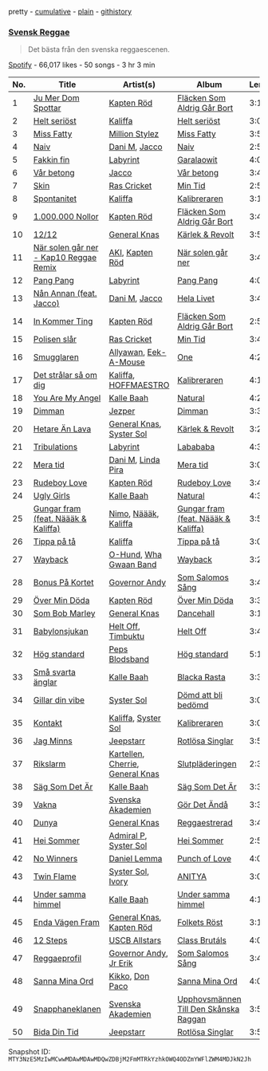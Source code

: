 pretty - [cumulative](/playlists/cumulative/37i9dQZF1DX4OF8aCFCpJb.md) - [plain](/playlists/plain/37i9dQZF1DX4OF8aCFCpJb) - [githistory](https://github.githistory.xyz/mackorone/spotify-playlist-archive/blob/main/playlists/plain/37i9dQZF1DX4OF8aCFCpJb)

### [Svensk Reggae](https://open.spotify.com/playlist/37i9dQZF1DX4OF8aCFCpJb)

> Det bästa från den svenska reggaescenen.

[Spotify](https://open.spotify.com/user/spotify) - 66,017 likes - 50 songs - 3 hr 3 min

| No. | Title | Artist(s) | Album | Length |
|---|---|---|---|---|
| 1 | [Ju Mer Dom Spottar](https://open.spotify.com/track/3uVO0fpvKhuPCfGCAjJev0) | [Kapten Röd](https://open.spotify.com/artist/4G2UDRhQLUDq0f93giGYwA) | [Fläcken Som Aldrig Går Bort](https://open.spotify.com/album/0EvdD2eeFZDmzvuAZcGDdA) | 3:12 |
| 2 | [Helt seriöst](https://open.spotify.com/track/6uucB29G6Y7LThzNfuRkiw) | [Kaliffa](https://open.spotify.com/artist/0rJEJ9T9JwC6ajdnMeqREY) | [Helt seriöst](https://open.spotify.com/album/5bymFthEXpFzkXps7bwXV3) | 3:03 |
| 3 | [Miss Fatty](https://open.spotify.com/track/2bRP3HXbCzJ3l0F1Gv1deV) | [Million Stylez](https://open.spotify.com/artist/2TF8gIfNvlOCCEgAoOUz2L) | [Miss Fatty](https://open.spotify.com/album/0JtZfRi3R7R9cvWVOJzhXg) | 3:57 |
| 4 | [Naiv](https://open.spotify.com/track/5qFctlq6LI01bQYQmqWaje) | [Dani M](https://open.spotify.com/artist/5ILMkt5lW4KAyTXMNYWaGF), [Jacco](https://open.spotify.com/artist/1U8lN2i4lHmZqDerkVNKWk) | [Naiv](https://open.spotify.com/album/4nMAjfGIkpekF8vKQbxjzB) | 2:56 |
| 5 | [Fakkin fin](https://open.spotify.com/track/02qoqHv29LQCBw1mymxlY5) | [Labyrint](https://open.spotify.com/artist/5s77Nldm0GrOQkMIElogdo) | [Garalaowit](https://open.spotify.com/album/1yEJRvVMeJD40BXtIUl0Me) | 4:02 |
| 6 | [Vår betong](https://open.spotify.com/track/0RrWsDOJJQfodBZyNYeiLy) | [Jacco](https://open.spotify.com/artist/1U8lN2i4lHmZqDerkVNKWk) | [Vår betong](https://open.spotify.com/album/49Bkm31Gse04stXWXy1s5c) | 3:44 |
| 7 | [Skin](https://open.spotify.com/track/4Y3ZFOlvVcLJGcjFxW8RI7) | [Ras Cricket](https://open.spotify.com/artist/69TksjsHjLqscQcE72fevH) | [Min Tid](https://open.spotify.com/album/3wvYqA14BqE7oORSVlauJv) | 2:56 |
| 8 | [Spontanitet](https://open.spotify.com/track/7nriQOQo6oaMoD3ZBBP7cX) | [Kaliffa](https://open.spotify.com/artist/0rJEJ9T9JwC6ajdnMeqREY) | [Kalibreraren](https://open.spotify.com/album/6AdURTh1xcp4WsitJR9FBR) | 3:14 |
| 9 | [1.000.000 Nollor](https://open.spotify.com/track/2zKQmG3vaoRpogBihuBb3p) | [Kapten Röd](https://open.spotify.com/artist/4G2UDRhQLUDq0f93giGYwA) | [Fläcken Som Aldrig Går Bort](https://open.spotify.com/album/0EvdD2eeFZDmzvuAZcGDdA) | 3:46 |
| 10 | [12/12](https://open.spotify.com/track/3F2avOu7brXts7okal0BbK) | [General Knas](https://open.spotify.com/artist/42SZWoHp8GLbTAFCF8xOIy) | [Kärlek & Revolt](https://open.spotify.com/album/6qHqlEw9gtgSOtl1ozdsUO) | 3:52 |
| 11 | [När solen går ner \- Kap10 Reggae Remix](https://open.spotify.com/track/3MSex4yaagzgDGtsdKZlUA) | [AKI](https://open.spotify.com/artist/77FK5F2AWebXG5IiEnoHLv), [Kapten Röd](https://open.spotify.com/artist/4G2UDRhQLUDq0f93giGYwA) | [När solen går ner](https://open.spotify.com/album/3d57S81SE0Uz0zDaR9wh3h) | 3:41 |
| 12 | [Pang Pang](https://open.spotify.com/track/3xW8Zh2zLhuDpkUtSlwaBt) | [Labyrint](https://open.spotify.com/artist/5s77Nldm0GrOQkMIElogdo) | [Pang Pang](https://open.spotify.com/album/7xkDczPwYypYljYKRKZTjW) | 4:05 |
| 13 | [Nån Annan \(feat\. Jacco\)](https://open.spotify.com/track/0FDF7UebxnxtLZwJIsbnbB) | [Dani M](https://open.spotify.com/artist/5ILMkt5lW4KAyTXMNYWaGF), [Jacco](https://open.spotify.com/artist/1U8lN2i4lHmZqDerkVNKWk) | [Hela Livet](https://open.spotify.com/album/3ObxkdT65iK1fa2t5X7a8N) | 3:44 |
| 14 | [In Kommer Ting](https://open.spotify.com/track/21SZLKjYJQfoNS4pVbHQz6) | [Kapten Röd](https://open.spotify.com/artist/4G2UDRhQLUDq0f93giGYwA) | [Fläcken Som Aldrig Går Bort](https://open.spotify.com/album/0EvdD2eeFZDmzvuAZcGDdA) | 2:59 |
| 15 | [Polisen slår](https://open.spotify.com/track/3BQG2rx1bKErpA1EnbpaH7) | [Ras Cricket](https://open.spotify.com/artist/69TksjsHjLqscQcE72fevH) | [Min Tid](https://open.spotify.com/album/3wvYqA14BqE7oORSVlauJv) | 3:46 |
| 16 | [Smugglaren](https://open.spotify.com/track/6vZ3MadtYqe7xEITIJbcr0) | [Allyawan](https://open.spotify.com/artist/5Pcez7u1H2Po6e2LmMdF3f), [Eek\-A\-Mouse](https://open.spotify.com/artist/6xqlgBccdlxUh5DeJSx2ho) | [One](https://open.spotify.com/album/0VNoWNuBCHyc0ibxfyxyEI) | 4:20 |
| 17 | [Det strålar så om dig](https://open.spotify.com/track/0kDL2MQeL800pf9LFQGzQv) | [Kaliffa](https://open.spotify.com/artist/0rJEJ9T9JwC6ajdnMeqREY), [HOFFMAESTRO](https://open.spotify.com/artist/6hL8IlB7tKuRiqChLyEJGr) | [Kalibreraren](https://open.spotify.com/album/6AdURTh1xcp4WsitJR9FBR) | 4:17 |
| 18 | [You Are My Angel](https://open.spotify.com/track/6GSKEnNSqP8e1jXlJw9LXW) | [Kalle Baah](https://open.spotify.com/artist/2X5ppZ3lSNIvkvdn3UFgBI) | [Natural](https://open.spotify.com/album/22giI2UbV7ETeAyTis7jmM) | 4:20 |
| 19 | [Dimman](https://open.spotify.com/track/1Cn1uxLBMOF4GKnJeooLMN) | [Jezper](https://open.spotify.com/artist/1nUDrql1pSmVp7akXTpvtF) | [Dimman](https://open.spotify.com/album/6XwA47Bn4kZE1PAcEG5c4r) | 3:37 |
| 20 | [Hetare Än Lava](https://open.spotify.com/track/6WTNvOppGFPmwZ37edR9tR) | [General Knas](https://open.spotify.com/artist/42SZWoHp8GLbTAFCF8xOIy), [Syster Sol](https://open.spotify.com/artist/76ViH9hMBGfdwkmp1wYay5) | [Kärlek & Revolt](https://open.spotify.com/album/6qHqlEw9gtgSOtl1ozdsUO) | 3:23 |
| 21 | [Tribulations](https://open.spotify.com/track/7jzFVOOT6trTwKApHmp9Yj) | [Labyrint](https://open.spotify.com/artist/5s77Nldm0GrOQkMIElogdo) | [Labababa](https://open.spotify.com/album/3z6fqHPkHimDtnsjGq1snB) | 4:33 |
| 22 | [Mera tid](https://open.spotify.com/track/4PzAEGMHPCwtf9jXvzMLEw) | [Dani M](https://open.spotify.com/artist/5ILMkt5lW4KAyTXMNYWaGF), [Linda Pira](https://open.spotify.com/artist/0qeei9KQnptjwb8MgkqEoy) | [Mera tid](https://open.spotify.com/album/5QCsjByk5aWUXvdRCKE42R) | 3:09 |
| 23 | [Rudeboy Love](https://open.spotify.com/track/4lXN6CUfWgIKupkC2h4SaR) | [Kapten Röd](https://open.spotify.com/artist/4G2UDRhQLUDq0f93giGYwA) | [Rudeboy Love](https://open.spotify.com/album/2IGr9pbfhEngQoxfcy3vjn) | 3:40 |
| 24 | [Ugly Girls](https://open.spotify.com/track/5J9hKcW0JYDXZR93h3ZI9s) | [Kalle Baah](https://open.spotify.com/artist/2X5ppZ3lSNIvkvdn3UFgBI) | [Natural](https://open.spotify.com/album/22giI2UbV7ETeAyTis7jmM) | 4:35 |
| 25 | [Gungar fram \(feat\. Näääk & Kaliffa\)](https://open.spotify.com/track/4nsJdPxz6b2mYwopZBco0H) | [Nimo](https://open.spotify.com/artist/2EBLZoR071bKhHfe4TNKPi), [Näääk](https://open.spotify.com/artist/4zJlp9X6E6IpfUrIzwrg7S), [Kaliffa](https://open.spotify.com/artist/0rJEJ9T9JwC6ajdnMeqREY) | [Gungar fram \(feat\. Näääk & Kaliffa\)](https://open.spotify.com/album/3tOIxEepIQ0D4Ee3rytRo5) | 3:52 |
| 26 | [Tippa på tå](https://open.spotify.com/track/1PKRouxQ3KghcyU2UovQlF) | [Kaliffa](https://open.spotify.com/artist/0rJEJ9T9JwC6ajdnMeqREY) | [Tippa på tå](https://open.spotify.com/album/5JgVSX1xqeYviplcfs3qfu) | 3:01 |
| 27 | [Wayback](https://open.spotify.com/track/6YGTcacu4KeINy9uoWklT3) | [O\-Hund](https://open.spotify.com/artist/6w5waykNLa0CSprI42WPLo), [Wha Gwaan Band](https://open.spotify.com/artist/519ozfPMom8eTzU0xjRPbG) | [Wayback](https://open.spotify.com/album/0IaSh4U31HQWFr41OHdc2B) | 3:28 |
| 28 | [Bonus På Kortet](https://open.spotify.com/track/65ESFFKYf1iGe4xbBogmot) | [Governor Andy](https://open.spotify.com/artist/6jMfbm9y64CESMB5wFtgZx) | [Som Salomos Sång](https://open.spotify.com/album/4QHwlhuYsp09oss1xttiNP) | 3:43 |
| 29 | [Över Min Döda](https://open.spotify.com/track/5R44kH5guNlbnS1ax6CFYD) | [Kapten Röd](https://open.spotify.com/artist/4G2UDRhQLUDq0f93giGYwA) | [Över Min Döda](https://open.spotify.com/album/1BuRxLRuTrwiDlmuFdpe6U) | 3:33 |
| 30 | [Som Bob Marley](https://open.spotify.com/track/22FAGmEc3gyW5W8XAyJYA0) | [General Knas](https://open.spotify.com/artist/42SZWoHp8GLbTAFCF8xOIy) | [Dancehall](https://open.spotify.com/album/2Cf4aLjmsn8561yq7otet9) | 3:18 |
| 31 | [Babylonsjukan](https://open.spotify.com/track/4xd2Qn78AeaA9FLnAS3J6S) | [Helt Off](https://open.spotify.com/artist/2jyig4DFb68JxLmVSrgHjy), [Timbuktu](https://open.spotify.com/artist/4bOG1sx3QHFbOUVLNmMpPe) | [Helt Off](https://open.spotify.com/album/6uWdxQpz6z4Mi2LqnQuNFV) | 3:49 |
| 32 | [Hög standard](https://open.spotify.com/track/14cGnZZ9Cg3y8VLhVtavXe) | [Peps Blodsband](https://open.spotify.com/artist/16qbt9c47JP8oKWOSAycMD) | [Hög standard](https://open.spotify.com/album/1ZYTcyOohNFetwUzj8t1bi) | 5:16 |
| 33 | [Små svarta änglar](https://open.spotify.com/track/4XzlEOyf4X1pHCujvUlYN7) | [Kalle Baah](https://open.spotify.com/artist/2X5ppZ3lSNIvkvdn3UFgBI) | [Blacka Rasta](https://open.spotify.com/album/6a8pZmRJxeCPG7XUFGiCYG) | 3:31 |
| 34 | [Gillar din vibe](https://open.spotify.com/track/7dnBg5AaPHFBJpWyDsGYUD) | [Syster Sol](https://open.spotify.com/artist/76ViH9hMBGfdwkmp1wYay5) | [Dömd att bli bedömd](https://open.spotify.com/album/1lNWtJ67KB9O9GIQq4HV3B) | 3:08 |
| 35 | [Kontakt](https://open.spotify.com/track/2BiSXiybgeW2stqoeVc8Ke) | [Kaliffa](https://open.spotify.com/artist/0rJEJ9T9JwC6ajdnMeqREY), [Syster Sol](https://open.spotify.com/artist/76ViH9hMBGfdwkmp1wYay5) | [Kalibreraren](https://open.spotify.com/album/6AdURTh1xcp4WsitJR9FBR) | 3:08 |
| 36 | [Jag Minns](https://open.spotify.com/track/47E8xJBn9zs8Bes9iFCJ0p) | [Jeepstarr](https://open.spotify.com/artist/1wXinjMsxsHJGk7wi3wYsu) | [Rotlösa Singlar](https://open.spotify.com/album/2efeB3FyNaOgPYhcCQwioH) | 3:57 |
| 37 | [Rikslarm](https://open.spotify.com/track/0KnRzbQpj0J5nXRqtuSRhz) | [Kartellen](https://open.spotify.com/artist/3kklzjWziqW7RX5jQjsRnb), [Cherrie](https://open.spotify.com/artist/59E9dYtwLTUAGuAppwFKAW), [General Knas](https://open.spotify.com/artist/42SZWoHp8GLbTAFCF8xOIy) | [Slutpläderingen](https://open.spotify.com/album/32qy7Z7Db0xCpB5m0yLsRs) | 2:36 |
| 38 | [Säg Som Det Är](https://open.spotify.com/track/3c4CLJau8lIF6ruSsuxHqU) | [Kalle Baah](https://open.spotify.com/artist/2X5ppZ3lSNIvkvdn3UFgBI) | [Säg Som Det Är](https://open.spotify.com/album/4UZeUwiN9Crlr62yJRFxdJ) | 3:35 |
| 39 | [Vakna](https://open.spotify.com/track/3YOor59KQIT8AyxwVhddIy) | [Svenska Akademien](https://open.spotify.com/artist/3BPemeIazbWrWKNMeorJvS) | [Gör Det Ändå](https://open.spotify.com/album/1WwVqbKojvk0SM8REsquY8) | 3:32 |
| 40 | [Dunya](https://open.spotify.com/track/5N5CCm7QFaZaqYlmZOAU0i) | [General Knas](https://open.spotify.com/artist/42SZWoHp8GLbTAFCF8xOIy) | [Reggaestrerad](https://open.spotify.com/album/13DfA1T9VKqtBD5xQwgvhG) | 3:43 |
| 41 | [Hei Sommer](https://open.spotify.com/track/7LYlpWChM85iRMlBN8rRQd) | [Admiral P](https://open.spotify.com/artist/2P87oRX5tCFl1PYQRbPCPD), [Syster Sol](https://open.spotify.com/artist/76ViH9hMBGfdwkmp1wYay5) | [Hei Sommer](https://open.spotify.com/album/0KCZJvWk4RPkPI1FKSY8Sj) | 2:52 |
| 42 | [No Winners](https://open.spotify.com/track/47rPfUdslLIWWcwv1yrySB) | [Daniel Lemma](https://open.spotify.com/artist/14ch8ZI4tN3IlWAAchEKeS) | [Punch of Love](https://open.spotify.com/album/5Jb1WWX7p7Bhj581xxzFBW) | 4:05 |
| 43 | [Twin Flame](https://open.spotify.com/track/1px6WAnyrXvXUx33U9KfIg) | [Syster Sol](https://open.spotify.com/artist/76ViH9hMBGfdwkmp1wYay5), [Ivory](https://open.spotify.com/artist/3jmh6dena7pZQpjUnlKcrD) | [ANITYA](https://open.spotify.com/album/18WWB7MAZPuqACVBt6lpN4) | 3:07 |
| 44 | [Under samma himmel](https://open.spotify.com/track/5i1gw38Lf3EkOueDEbhwzO) | [Kalle Baah](https://open.spotify.com/artist/2X5ppZ3lSNIvkvdn3UFgBI) | [Under samma himmel](https://open.spotify.com/album/7j3kCLy8PHT9kaXR6bBnIA) | 4:13 |
| 45 | [Enda Vägen Fram](https://open.spotify.com/track/2pibBmMCnufHoOfr2lml9g) | [General Knas](https://open.spotify.com/artist/42SZWoHp8GLbTAFCF8xOIy), [Kapten Röd](https://open.spotify.com/artist/4G2UDRhQLUDq0f93giGYwA) | [Folkets Röst](https://open.spotify.com/album/6GTUomhBv2uldNCKXrx3jw) | 3:13 |
| 46 | [12 Steps](https://open.spotify.com/track/3xWqcepZ8eUdMOP6KqWxl2) | [USCB Allstars](https://open.spotify.com/artist/0B0EZgXQJeU6A5kznSilkZ) | [Class Brutáls](https://open.spotify.com/album/2VAHC09MS16zk0YTJLlAlB) | 4:02 |
| 47 | [Reggaeprofil](https://open.spotify.com/track/0kDQRF7cCp5ZZ2tbtbjzK8) | [Governor Andy](https://open.spotify.com/artist/6jMfbm9y64CESMB5wFtgZx), [Jr Erik](https://open.spotify.com/artist/6tabmZkqzTHQs2iSrMFp89) | [Som Salomos Sång](https://open.spotify.com/album/4QHwlhuYsp09oss1xttiNP) | 3:47 |
| 48 | [Sanna Mina Ord](https://open.spotify.com/track/6N9Epd4Ia8HZJfQTh1Wf22) | [Kikko](https://open.spotify.com/artist/4OOpr3GpdupraAdP9XBROY), [Don Paco](https://open.spotify.com/artist/27zaNoAsIGZZTslZITECBs) | [Sanna Mina Ord](https://open.spotify.com/album/32quvhcWw4de7JoQENCZ5B) | 4:09 |
| 49 | [Snapphaneklanen](https://open.spotify.com/track/6N5mfsqU4tDboMO06hj998) | [Svenska Akademien](https://open.spotify.com/artist/3BPemeIazbWrWKNMeorJvS) | [Upphovsmännen Till Den Skånska Raggan](https://open.spotify.com/album/3GnD6DC1LX4ItAbSZHWDkg) | 3:51 |
| 50 | [Bida Din Tid](https://open.spotify.com/track/3QMPZo33FYmz9JxtIhHJU1) | [Jeepstarr](https://open.spotify.com/artist/1wXinjMsxsHJGk7wi3wYsu) | [Rotlösa Singlar](https://open.spotify.com/album/2efeB3FyNaOgPYhcCQwioH) | 3:53 |

Snapshot ID: `MTY3NzE5MzIwMCwwMDAwMDAwMDQwZDBjM2FmMTRkYzhkOWQ4ODZmYWFlZWM4MDJkN2Jh`
